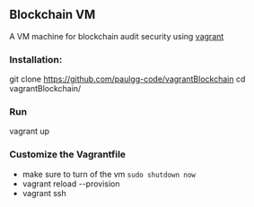 ## Blockchain VM

A VM machine for blockchain audit security using [vagrant](https://www.vagrantup.com/)

### Installation: 

git clone https://github.com/paulgg-code/vagrantBlockchain
cd vagrantBlockchain/


### Run

vagrant up

### Customize the Vagrantfile

- make sure to turn of the vm `sudo shutdown now`
- vagrant reload --provision
- vagrant ssh

